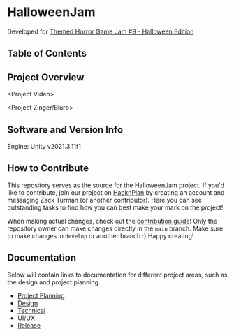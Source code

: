 # HalloweenJam
Developed for [Themed Horror Game Jam #9 - Halloween Edition](https://itch.io/jam/themed-horror-game-jam-9)

## Table of Contents

## Project Overview

&lt;Project Video&gt;

&lt;Project Zinger/Blurb&gt;

## Software and Version Info

Engine: Unity v2021.3.11f1

## How to Contribute

This repository serves as the source for the HalloweenJam project. If you'd like to contribute, join our project on [HacknPlan](https://hacknplan.com/) by creating an account and messaging Zack Turman (or another contributor). Here you can see outstanding tasks to find how you can best make your mark on the project!

When making actual changes, check out the [contribution guide](ContributionGuide.md)! Only the repository owner can make changes directly in the ```main``` branch.  Make sure to make changes in ```develop``` or another branch :) Happy creating!

## Documentation

Below will contain links to documentation for different project areas, such as the design and project planning.
* [Project Planning](/PlanningDocumentation/PlanningOverview.md)
* [Design](/DesignDocumentation/DesignOverview.md)
* [Technical](/TechnicalDocumentation/TechnicalOverview.md)
* [UI/UX](/UIUXDocumentation/UIUXOverview.md)
* [Release](/ReleaseDocumentation/ReleaseOverview.md)
